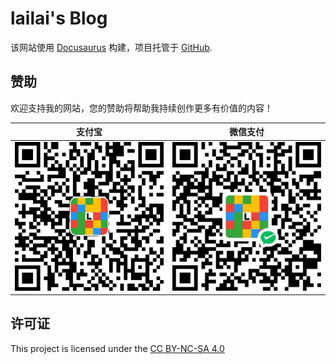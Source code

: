 # lailai's Blog

该网站使用 [Docusaurus](https://docusaurus.io/) 构建，项目托管于 [GitHub](https://github.com/lailai0916/lailai0916.github.io).

## 赞助

欢迎支持我的网站，您的赞助将帮助我持续创作更多有价值的内容！

|               支付宝               |              微信支付              |
| :--------------------------------: | :--------------------------------: |
| ![Alipay](static/img/QR-code/Alipay.svg) | ![WeChat](static/img/QR-code/WeChat.svg) |

## 许可证

This project is licensed under the [CC BY-NC-SA 4.0](https://creativecommons.org/licenses/by-nc-sa/4.0/?ref=chooser-v1)
